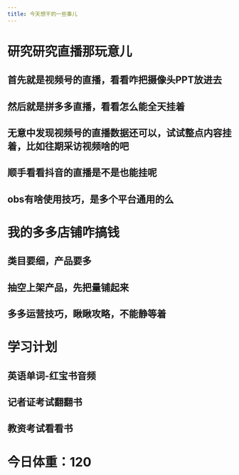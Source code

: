 ```yaml
---
title: 今天想干的一些事儿
---
```


# 研究研究直播那玩意儿

## 首先就是视频号的直播，看看咋把摄像头PPT放进去

## 然后就是拼多多直播，看看怎么能全天挂着

## 无意中发现视频号的直播数据还可以，试试整点内容挂着，比如往期采访视频啥的吧

## 顺手看看抖音的直播是不是也能挂呢

## obs有啥使用技巧，是多个平台通用的么

# 我的多多店铺咋搞钱

## 类目要细，产品要多

## 抽空上架产品，先把量铺起来

## 多多运营技巧，瞅瞅攻略，不能静等着

# 学习计划

## 英语单词-红宝书音频

## 记者证考试翻翻书

## 教资考试看看书

# 今日体重：120